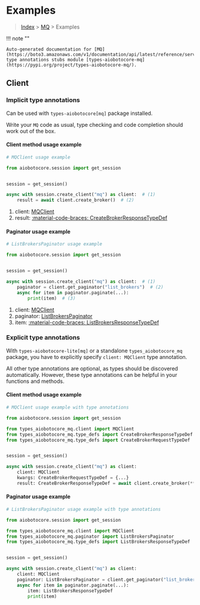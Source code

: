# Examples

> [Index](../README.md) > [MQ](./README.md) > Examples

!!! note ""

    Auto-generated documentation for [MQ](https://boto3.amazonaws.com/v1/documentation/api/latest/reference/services/mq.html#mq)
    type annotations stubs module [types-aiobotocore-mq](https://pypi.org/project/types-aiobotocore-mq/).

## Client

### Implicit type annotations

Can be used with `types-aiobotocore[mq]` package installed.

Write your `MQ` code as usual,
type checking and code completion should work out of the box.



#### Client method usage example

```python
# MQClient usage example

from aiobotocore.session import get_session


session = get_session()

async with session.create_client("mq") as client:  # (1)
    result = await client.create_broker()  # (2)
```

1. client: [MQClient](./client.md)
2. result: [:material-code-braces: CreateBrokerResponseTypeDef](./type_defs.md#createbrokerresponsetypedef)



#### Paginator usage example

```python
# ListBrokersPaginator usage example

from aiobotocore.session import get_session


session = get_session()

async with session.create_client("mq") as client:  # (1)
    paginator = client.get_paginator("list_brokers")  # (2)
    async for item in paginator.paginate(...):
        print(item)  # (3)
```

1. client: [MQClient](./client.md)
2. paginator: [ListBrokersPaginator](./paginators.md#listbrokerspaginator)
3. item: [:material-code-braces: ListBrokersResponseTypeDef](./type_defs.md#listbrokersresponsetypedef)




### Explicit type annotations

With `types-aiobotocore-lite[mq]`
or a standalone `types_aiobotocore_mq` package, you have to explicitly specify
`client: MQClient` type annotation.

All other type annotations are optional, as types should be discovered automatically.
However, these type annotations can be helpful in your functions and methods.


#### Client method usage example

```python
# MQClient usage example with type annotations

from aiobotocore.session import get_session

from types_aiobotocore_mq.client import MQClient
from types_aiobotocore_mq.type_defs import CreateBrokerResponseTypeDef
from types_aiobotocore_mq.type_defs import CreateBrokerRequestTypeDef


session = get_session()

async with session.create_client("mq") as client:
    client: MQClient
    kwargs: CreateBrokerRequestTypeDef = {...}
    result: CreateBrokerResponseTypeDef = await client.create_broker(**kwargs)
```



#### Paginator usage example

```python
# ListBrokersPaginator usage example with type annotations

from aiobotocore.session import get_session

from types_aiobotocore_mq.client import MQClient
from types_aiobotocore_mq.paginator import ListBrokersPaginator
from types_aiobotocore_mq.type_defs import ListBrokersResponseTypeDef


session = get_session()

async with session.create_client("mq") as client:
    client: MQClient
    paginator: ListBrokersPaginator = client.get_paginator("list_brokers")
    async for item in paginator.paginate(...):
        item: ListBrokersResponseTypeDef
        print(item)
```



